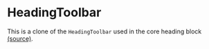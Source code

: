 HeadingToolbar
==============

This is a clone of the `HeadingToolbar` used in the core heading block [(source)](https://github.com/WordPress/gutenberg/blob/c8479f0b84dcebac3760b71d8a13fffc55e5d976/packages/block-library/src/heading/heading-toolbar.js).
